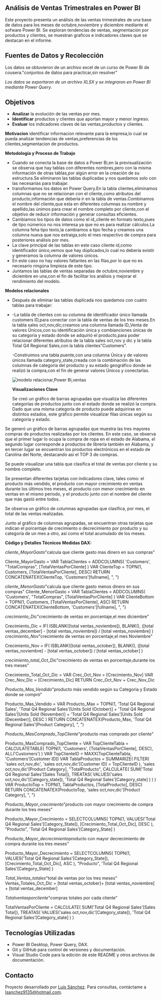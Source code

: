 ## Análisis de Ventas Trimestrales en Power BI

Este proyecto presenta un análisis de las ventas trimestrales de una base de datos para los meses de octubre,noviembre y diciembre mediante el sofware Power BI. Se exploran tendencias de ventas, segmentación por productos y clientes, se muestran graficos e indicadores claves  que se destacan en el informe.

## Fuentes de Datos y Recolección

Los datos se obtuvieron de un archivo excel de un curso de Power Bi de cousera."conjuntos de datos para practicar,sin resolver"

*Los datos se exportaron de un archivo XLSX y se integraron en Power BI mediante Power Query.*

## Objetivos

- **Analizar** la evolución de las ventas por mes.
- **Identificar** productos y clientes que aportan mayor y menor ingreso.
- **Evaluar** los indicadores claves de las ventas,productos y clientes.

**Motivacion** identificar informacion relevante para la empresa,lo cual se pueda analizar tendencias de ventas,preferencias de los clientes,segmentacion de productos.

**Metodología y Proceso de Trabajo**
- Cuando se conecta la base de datos a Power Bi,en la previsualización se observa que hay tablas con diferentes nombres,pero con la misma información de otras tablas,por algún error en la creación de su estructura.Se eliminaron las tablas duplicadas y nos quedamos solo con las necesarias para trabajar.
- transformamos los datos en Power Query.En la tabla clientes,eliminamos columnas que no se relacionan con el cliente,como atributos del producto,información que debería ir en la tabla de ventas.Combinamos el nombre del cliente,que esta en diferentes columnas su nombre y apellido,las únimos para crear el nombre completo por cliente,con el objetivo de reducir información y generar consultas eficientes.
- Cambiamos los tipos de datos como el id_cliente en formato texto,pues de tipo númerico no nos interesa ya que no es para realizar cálculos.La columna feha tipo texto,la cambiamos a tipo fecha y creamos una columna nueva que nos extraiga,solo el mes respectivo de compra para posteriores análisis por mes.
- La clave principal de las tablas en este caso cliente id,como identificador único,vemos que hay dúplicados,lo cual no debería existir y generamos la columna de valores únicos.
- En este caso no hay valores faltantes en las filas,por lo que no es necesario ningúna limpieza de este tipo.
- Juntamos las tablas de ventas separadas de octubre,noviembre y diciembre en una,con el fin de facilitar los análisis y mejorar el rendimiento del modelo.
  
**Modelos relacionales**
- Después de eliminar las tablas duplicada nos quedamos con cuatro tablas para trabajar:
- 
   -La tabla de clientes con su columna de  identificador único llamada customers ID,para conectar con la tabla de ventas de los tres meses.En la tabla sales oct,nov,dic;creamos una columna llamada ID_Venta de valores Únicos,con su identificación única y combianciones únicas de  su categoria y estado donde se adquirió el producto,para poder relacionar diferentes  atributos de la tabla sales oct,nov y dic y la tabla Total Q4 Regional Sales,con la tabla clientes"Customers".
  
   -Construimos una tabla puente,con una columna Única y de valores únicos llamada category_state,creada con la combinación de las columnas  de categoría del producto y su estado geográfico donde se realizó la compra,con el fin de generar valores Únicos y conectarlas.

    ![modelo relacionar,Power Bi,ventas](https://github.com/luismontes031/my-portfolio/blob/main/PrimerProyecto/modelo%20relacional,ventas.png?raw=true)

  **Visualizaciones Clave**
  
  Se creó un gráfico de barras agrupadas que visualiza las diferentes categorías de productos junto con el estado donde se realizó la compra. Dado que una misma categoría de producto puede adquirirse en distintos estados, este gráfico permite visualizar filas únicas según su categoría y estado.

Se generó un gráfico de barras agrupadas que muestra las tres mayores compras de productos realizadas por los clientes. En este caso, se observa que el primer lugar lo ocupa la compra de ropa en el estado de Alabama, el segundo lugar corresponde a productos de librería también en Alabama, y en tercer lugar se encuentran los productos electrónicos en el estado de Carolina del Norte, destacando así el TOP 3 de compras.

Se puede visualizar una tabla que clasifica el total de ventas por cliente y su nombre completo.

Se presentan diferentes tarjetas con indicadores clave, tales como: el producto más vendido, el producto con mayor crecimiento en ventas durante los últimos tres meses, el producto con menor crecimiento en ventas en el mismo período, y el producto junto con el nombre del cliente que más gastó entre todos.

Se observa un gráfico de columnas agrupadas que clasifica, por mes, el total de las ventas realizadas.

Junto al gráfico de columnas agrupadas, se encuentran otras tarjetas que indican el porcentaje de crecimiento o decrecimiento por producto y su categoría de un mes a otro, así como el total acumulado de los meses.

**Código y Detalles Técnicos**
**Medidas DAX:**

*cliente_MayorGasto*"calcula que cliente gasto mas dinero en sus compras"

Cliente_MayorGasto = 
VAR TablaClientes =
    ADDCOLUMNS(
        'Customers',
        "TotalCompras", [TotalVentasPorCliente]
    )
VAR ClienteTop =
    TOPN(1, Customers, [TotalVentasPorCliente], DESC)
RETURN
    CONCATENATEX(ClienteTop, 'Customers'[fullname], ", ")

*cliente_MenorGasto*"calcula que cliente gasto menos dinero en sus compras"
Cliente_MenorGasto = 
VAR TablaClientes =
    ADDCOLUMNS(
        'Customers',
        "TotalCompras", [TotalVentasPorCliente]
    )
VAR ClienteBottom =
    TOPN(1, Customers, [TotalVentasPorCliente], ASC)
RETURN
    CONCATENATEX(ClienteBottom, 'Customers'[fullname], ", ")

*crecimiento_Dic*"crecimiento de ventas en porcentaje,el mes diciembre"

Crecimiento_Dic = 
IF(
    ISBLANK([total ventas_noviembre]), 
    BLANK(), 
    ([total ventas_december] - [total ventas_noviembre]) / [total ventas_noviembre]
)
*crecimiento_Nov*"crecimiento de ventas en porcentaje,el mes Noviembre"

Crecimiento_Nov = 
IF(
    ISBLANK([total ventas_october]), 
    BLANK(), 
    ([total ventas_noviembre] - [total ventas_october]) / [total ventas_october]
)


*crecimiento_total_Oct_Dic*"crecimiento de ventas en porcentaje,durante los tres meses"

Crecimiento_Total_Oct_Dic = 
    VAR Crec_Oct_Nov = [Crecimiento_Nov]
    VAR Crec_Nov_Dic = [Crecimiento_Dic]
    RETURN 
        Crec_Oct_Nov + Crec_Nov_Dic

*Producto_Mas_Vendido*"producto más vendido según su Categoria y Estado donde se compró"

Producto_Mas_Vendido = 
VAR Producto_Max = 
    TOPN(1, 'Total Q4 Regional Sales', 
        'Total Q4 Regional Sales'[Units Sold (October)] + 
        'Total Q4 Regional Sales'[Units Sold (November)] + 
        'Total Q4 Regional Sales'[Units Sold (December)], DESC
    )
RETURN
    CONCATENATEX(Producto_Max, 'Total Q4 Regional Sales'[Product Category], ", ")

*Producto_MasComprado_TopCliente*"producto mas comprado por cliente"

Producto_MasComprado_TopCliente = 
VAR TopClienteTabla =
    CALCULATETABLE(
        TOPN(1, 'Customers', [TotalVentasPorCliente], DESC),
        ALL('Customers')
    )
VAR TopClienteID =
    MAXX(TopClienteTabla, 'Customers'[Customer ID])
VAR TablaProductos =
    SUMMARIZE(
        FILTER(
            'sales oct,nov,dic',
            'sales oct,nov,dic'[Customer ID] = TopClienteID
        ),
        'sales oct,nov,dic'[Product Category],
        "TotalProducto",
            CALCULATE(
                SUM('Total Q4 Regional Sales'[Sales Total]),
                TREATAS(
                    VALUES('sales oct,nov,dic'[Category_state]),
                    'Total Q4 Regional Sales'[Category_state]
                )
            )
    )
VAR ProductoTop =
    TOPN(1, TablaProductos, [TotalProducto], DESC)
RETURN
    CONCATENATEX(ProductoTop, 'sales oct,nov,dic'[Product Category], ", ")


*Producto_Mayor_crecimiento*"producto con mayor crecimiento de compra durante los tres meses"

Producto_Mayor_Crecimiento = 
    SELECTCOLUMNS(
        TOPN(1, 
            VALUES('Total Q4 Regional Sales'[Category_State]), 
            [Crecimiento_Total_Oct_Dic], 
            DESC
        ), 
        "Producto", 'Total Q4 Regional Sales'[Category_State]
    )

*Producto_Mayor_decrecimiento*producto con mayor decrecimiento de compra durante los tres meses"

Producto_Mayor_Decrecimiento = 
    SELECTCOLUMNS(
        TOPN(1, 
            VALUES('Total Q4 Regional Sales'[Category_State]), 
            [Crecimiento_Total_Oct_Dic], 
            ASC
        ), 
        "Producto", 'Total Q4 Regional Sales'[Category_State]
    )


*Total_Ventas_totales*"total de ventas por los tres meses"
Ventas_Totales_Oct_Dic = 
    [total ventas_october]+ [total ventas_noviembre] + [total ventas_december]

*Totalventasporcliente*"compras totales por cada cliente"

TotalVentasPorCliente = 
CALCULATE(
    SUM('Total Q4 Regional Sales'[Sales Total]),
    TREATAS(
        VALUES('sales oct,nov,dic'[Category_state]),
        'Total Q4 Regional Sales'[Category_state]
    )
)

## Tecnologías Utilizadas

- Power BI Desktop, Power Query, DAX.
- Git y GitHub para control de versiones y documentación.
- Visual Studio Code para la edición de este README y otros archivos de documentación.

## Contacto

Proyecto desarrollado por [Luis Sánchez](https://github.com/luismontes031). 
Para consultas, contáctame a [lsanchez9135@hotmail.com](mailto:lsanchez9135@hotmail.com).

  
  
  

